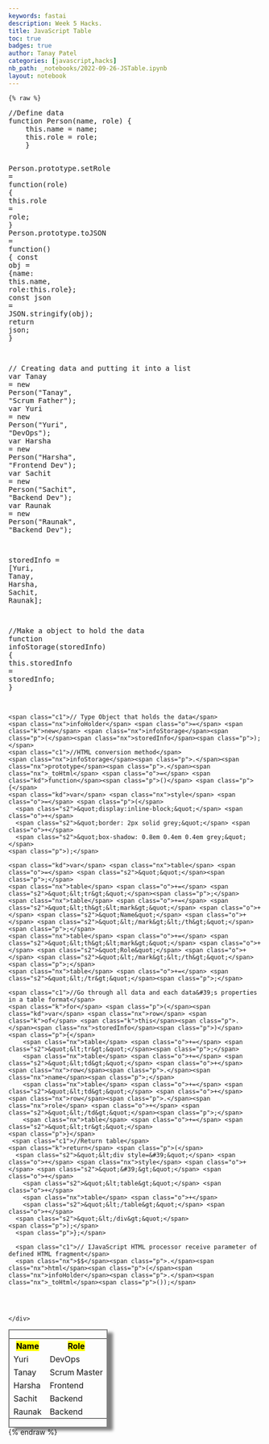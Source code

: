 ```yaml
---
keywords: fastai
description: Week 5 Hacks.
title: JavaScript Table
toc: true
badges: true
author: Tanay Patel
categories: [javascript,hacks]
nb_path: _notebooks/2022-09-26-JSTable.ipynb
layout: notebook
---
```


<!--
#################################################
### THIS FILE WAS AUTOGENERATED! DO NOT EDIT! ###
#################################################
# file to edit: _notebooks/2022-09-26-JSTable.ipynb
-->

<div class="container" id="notebook-container">
        
    {% raw %}
    
<div class="cell border-box-sizing code_cell rendered">
<div class="input">

<div class="inner_cell">
    <div class="input_area">
<div class=" highlight hl-javascript"><pre><span></span><span class="c1">//Define data</span>
<span class="kd">function</span> <span class="nx">Person</span><span class="p">(</span><span class="nx">name</span><span class="p">,</span> <span class="nx">role</span><span class="p">)</span> <span class="p">{</span>
	<span class="k">this</span><span class="p">.</span><span class="nx">name</span> <span class="o">=</span> <span class="nx">name</span><span class="p">;</span>
	<span class="k">this</span><span class="p">.</span><span class="nx">role</span> <span class="o">=</span> <span class="nx">role</span><span class="p">;</span>
    <span class="p">}</span>

<span class="nx">Person</span><span class="p">.</span><span class="nx">prototype</span><span class="p">.</span><span class="nx">setRole</span> <span class="o">=</span> <span class="kd">function</span><span class="p">(</span><span class="nx">role</span><span class="p">)</span> <span class="p">{</span>
	<span class="k">this</span><span class="p">.</span><span class="nx">role</span> <span class="o">=</span> <span class="nx">role</span><span class="p">;</span>
    <span class="p">}</span>
<span class="nx">Person</span><span class="p">.</span><span class="nx">prototype</span><span class="p">.</span><span class="nx">toJSON</span> <span class="o">=</span> <span class="kd">function</span><span class="p">()</span> <span class="p">{</span>
	<span class="kr">const</span> <span class="nx">obj</span> <span class="o">=</span> <span class="p">{</span><span class="nx">name</span><span class="o">:</span> <span class="k">this</span><span class="p">.</span><span class="nx">name</span><span class="p">,</span> <span class="nx">role</span><span class="o">:</span><span class="k">this</span><span class="p">.</span><span class="nx">role</span><span class="p">};</span>
	<span class="kr">const</span> <span class="nx">json</span> <span class="o">=</span> <span class="nx">JSON</span><span class="p">.</span><span class="nx">stringify</span><span class="p">(</span><span class="nx">obj</span><span class="p">);</span>
	<span class="k">return</span> <span class="nx">json</span><span class="p">;</span>
    <span class="p">}</span>
    
<span class="c1">// Creating data and putting it into a list</span>
<span class="kd">var</span> <span class="nx">Tanay</span> <span class="o">=</span> <span class="k">new</span> <span class="nx">Person</span><span class="p">(</span><span class="s2">&quot;Tanay&quot;</span><span class="p">,</span> <span class="s2">&quot;Scrum Father&quot;</span><span class="p">);</span>
<span class="kd">var</span> <span class="nx">Yuri</span> <span class="o">=</span> <span class="k">new</span> <span class="nx">Person</span><span class="p">(</span><span class="s2">&quot;Yuri&quot;</span><span class="p">,</span> <span class="s2">&quot;DevOps&quot;</span><span class="p">);</span>
<span class="kd">var</span> <span class="nx">Harsha</span> <span class="o">=</span> <span class="k">new</span> <span class="nx">Person</span><span class="p">(</span><span class="s2">&quot;Harsha&quot;</span><span class="p">,</span> <span class="s2">&quot;Frontend Dev&quot;</span><span class="p">);</span>
<span class="kd">var</span> <span class="nx">Sachit</span> <span class="o">=</span> <span class="k">new</span> <span class="nx">Person</span><span class="p">(</span><span class="s2">&quot;Sachit&quot;</span><span class="p">,</span> <span class="s2">&quot;Backend Dev&quot;</span><span class="p">);</span>
<span class="kd">var</span> <span class="nx">Raunak</span> <span class="o">=</span> <span class="k">new</span> <span class="nx">Person</span><span class="p">(</span><span class="s2">&quot;Raunak&quot;</span><span class="p">,</span> <span class="s2">&quot;Backend Dev&quot;</span><span class="p">);</span>

<span class="nx">storedInfo</span> <span class="o">=</span> <span class="p">[</span><span class="nx">Yuri</span><span class="p">,</span> <span class="nx">Tanay</span><span class="p">,</span> <span class="nx">Harsha</span><span class="p">,</span> <span class="nx">Sachit</span><span class="p">,</span> <span class="nx">Raunak</span><span class="p">];</span>

<span class="c1">//Make a object to hold the data</span>
<span class="kd">function</span> <span class="nx">infoStorage</span><span class="p">(</span><span class="nx">storedInfo</span><span class="p">)</span> <span class="p">{</span>
	<span class="k">this</span><span class="p">.</span><span class="nx">storedInfo</span> <span class="o">=</span> <span class="nx">storedInfo</span><span class="p">;</span>
    <span class="p">}</span>
    
    <span class="c1">// Type Object that holds the data</span>
    <span class="nx">infoHolder</span> <span class="o">=</span> <span class="k">new</span> <span class="nx">infoStorage</span><span class="p">(</span><span class="nx">storedInfo</span><span class="p">);</span>
    <span class="c1">//HTML conversion method</span>
    <span class="nx">infoStorage</span><span class="p">.</span><span class="nx">prototype</span><span class="p">.</span><span class="nx">_toHtml</span> <span class="o">=</span> <span class="kd">function</span><span class="p">()</span> <span class="p">{</span>
	<span class="kd">var</span> <span class="nx">style</span> <span class="o">=</span> <span class="p">(</span>
	  <span class="s2">&quot;display:inline-block;&quot;</span> <span class="o">+</span>
	  <span class="s2">&quot;border: 2px solid grey;&quot;</span> <span class="o">+</span>
	  <span class="s2">&quot;box-shadow: 0.8em 0.4em 0.4em grey;&quot;</span>
	<span class="p">);</span>
      
	<span class="kd">var</span> <span class="nx">table</span> <span class="o">=</span> <span class="s2">&quot;&quot;</span><span class="p">;</span>
	<span class="nx">table</span> <span class="o">+=</span> <span class="s2">&quot;&lt;tr&gt;&quot;</span><span class="p">;</span>
	<span class="nx">table</span> <span class="o">+=</span> <span class="s2">&quot;&lt;th&gt;&lt;mark&gt;&quot;</span> <span class="o">+</span> <span class="s2">&quot;Name&quot;</span> <span class="o">+</span> <span class="s2">&quot;&lt;/mark&gt;&lt;/th&gt;&quot;</span><span class="p">;</span>
	<span class="nx">table</span> <span class="o">+=</span> <span class="s2">&quot;&lt;th&gt;&lt;mark&gt;&quot;</span> <span class="o">+</span> <span class="s2">&quot;Role&quot;</span> <span class="o">+</span> <span class="s2">&quot;&lt;/mark&gt;&lt;/th&gt;&quot;</span><span class="p">;</span>
	<span class="nx">table</span> <span class="o">+=</span> <span class="s2">&quot;&lt;/tr&gt;&quot;</span><span class="p">;</span>
    
	<span class="c1">//Go through all data and each data&#39;s properties in a table format</span>
	<span class="k">for</span> <span class="p">(</span><span class="kd">var</span> <span class="nx">row</span> <span class="k">of</span> <span class="k">this</span><span class="p">.</span><span class="nx">storedInfo</span><span class="p">)</span> <span class="p">{</span>
	    <span class="nx">table</span> <span class="o">+=</span> <span class="s2">&quot;&lt;tr&gt;&quot;</span><span class="p">;</span>
	    <span class="nx">table</span> <span class="o">+=</span> <span class="s2">&quot;&lt;td&gt;&quot;</span> <span class="o">+</span> <span class="nx">row</span><span class="p">.</span><span class="nx">name</span><span class="p">;</span>
	    <span class="nx">table</span> <span class="o">+=</span> <span class="s2">&quot;&lt;td&gt;&quot;</span> <span class="o">+</span> <span class="nx">row</span><span class="p">.</span><span class="nx">role</span> <span class="o">+</span> <span class="s2">&quot;&lt;/td&gt;&quot;</span><span class="p">;</span>
	    <span class="nx">table</span> <span class="o">+=</span> <span class="s2">&quot;&lt;tr&gt;&quot;</span>
	<span class="p">}</span>
	 <span class="c1">//Return table</span>
	<span class="k">return</span> <span class="p">(</span>
	  <span class="s2">&quot;&lt;div style=&#39;&quot;</span> <span class="o">+</span> <span class="nx">style</span> <span class="o">+</span> <span class="s2">&quot;&#39;&gt;&quot;</span> <span class="o">+</span>
	    <span class="s2">&quot;&lt;table&gt;&quot;</span> <span class="o">+</span>
		<span class="nx">table</span> <span class="o">+</span>
	    <span class="s2">&quot;&lt;/table&gt;&quot;</span> <span class="o">+</span>
	  <span class="s2">&quot;&lt;/div&gt;&quot;</span>
	<span class="p">);</span>
      <span class="p">};</span>
      
      <span class="c1">// IJavaScript HTML processor receive parameter of defined HTML fragment</span>
      <span class="nx">$$</span><span class="p">.</span><span class="nx">html</span><span class="p">(</span><span class="nx">infoHolder</span><span class="p">.</span><span class="nx">_toHtml</span><span class="p">());</span>
</pre></div>

    </div>
</div>
</div>

<div class="output_wrapper">
<div class="output">

<div class="output_area">


<div class="output_html rendered_html output_subarea output_execute_result">
<div style='display:inline-block;border: 2px solid grey;box-shadow: 0.8em 0.4em 0.4em grey;'><table><tr><th><mark>Name</mark></th><th><mark>Role</mark></th></tr><tr><td>Yuri<td>DevOps</td><tr><tr><td>Tanay<td>Scrum Master</td><tr><tr><td>Harsha<td>Frontend</td><tr><tr><td>Sachit<td>Backend</td><tr><tr><td>Raunak<td>Backend</td><tr></table></div>
</div>

</div>

</div>
</div>

</div>
    {% endraw %}

</div>
 

